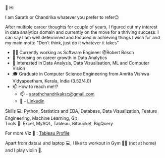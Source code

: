 👋 Hi

I am Sarath or Chandrika whatever you prefer to refer😉

After multiple career thoughts for couple of years, I figured out my interest in data analytics domain and currently on the move for a thriving success. I can say I am well determined and focused in achieving things I wish for and my main motto "Don't think, just do it whatever it takes" 

- 👨‍💻 Currently working as Software Engineer @Robert Bosch
- 🎯 Focusing on career growth in Data Analytics
- 💙 Interested in Data Analysis, Data Visualisation, ML and Computer Vision
- 🎓 Graduate in Computer Science Engineering from Amrita Vishwa Vidyapeetham, Kerala, India (3.52/4.0)
- 📫 How to reach me!!? 
  - 📫 - sarathchandrikaksc@gmail.com 
  - 🔗 - [Linkedin](https://www.linkedin.com/in/sarath-chandrika-k/)


Skills 💻: Python, Statistics and EDA, Database, Data Visualization, Feature Engineering, Machine Learning, Git\
Tools 🔨: Excel, MySQL, Tableau, Bitbucket, BigQuery

For more Viz 🔗 : [Tableau Profile](https://public.tableau.com/app/profile/sarath.chandrika.k)

Apart from data📊 and laptop 💻, I like to workout in Gym 💪🏽 (not at home) and I play violin 🎻. 
<!---
sarathchandrikak/sarathchandrikak is a ✨ special ✨ repository because its `README.md` (this file) appears on your GitHub profile.
You can click the Preview link to take a look at your changes.
--->
